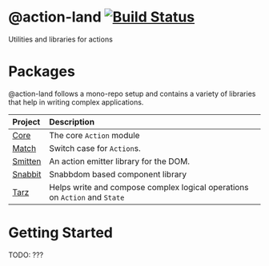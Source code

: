 # @action-land [![Build Status](https://travis-ci.com/action-land/action-land.svg?branch=master)](https://travis-ci.com/action-land/action-land)

Utilities and libraries for actions

# Packages

@action-land follows a mono-repo setup and contains a variety of libraries that help in writing complex applications.

| Project   | Description                                                                |
| :-------- | :------------------------------------------------------------------------- |
| [Core]    | The core `Action` module                                                   |
| [Match]   | Switch case for `Action`s.                                                 |
| [Smitten] | An action emitter library for the DOM.                                     |
| [Snabbit] | Snabbdom based component library                                           |
| [Tarz]    | Helps write and compose complex logical operations on `Action` and `State` |

[core]: https://github.com/action-land/action-land/blob/master/modules/core/README.md
[match]: https://github.com/action-land/action-land/blob/master/modules/match/README.md
[smitten]: https://github.com/action-land/action-land/blob/master/modules/smitten/README.md
[snabbit]: https://github.com/action-land/action-land/blob/master/modules/snabbit/README.md
[tarz]: https://github.com/action-land/action-land/blob/master/modules/tarz/README.md

# Getting Started

TODO: ???
